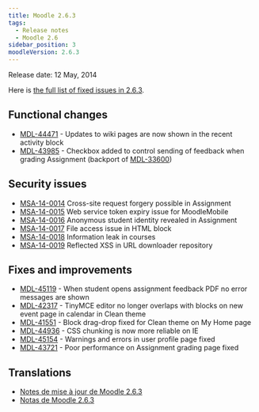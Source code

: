 ```yaml
---
title: Moodle 2.6.3
tags:
  - Release notes
  - Moodle 2.6
sidebar_position: 3
moodleVersion: 2.6.3
---
```

Release date: 12 May, 2014

Here is [the full list of fixed issues in 2.6.3](https://tracker.moodle.org/secure/IssueNavigator!executeAdvanced.jspa?jqlQuery=project+%3D+mdl+AND+resolution+%3D+fixed+AND+fixVersion+in+%28%222.6.3%22%29+ORDER+BY+priority+DESC&runQuery=true&clear=true).

## Functional changes

- [MDL-44471](https://tracker.moodle.org/browse/MDL-44471) - Updates to wiki pages are now shown in the recent activity block
- [MDL-43985](https://tracker.moodle.org/browse/MDL-43985) - Checkbox added to control sending of feedback when grading Assignment (backport of [MDL-33600](https://tracker.moodle.org/browse/MDL-33600))

## Security issues

- [MSA-14-0014](https://moodle.org/mod/forum/discuss.php?d=260361) Cross-site request forgery possible in Assignment
- [MSA-14-0015](https://moodle.org/mod/forum/discuss.php?d=260362) Web service token expiry issue for MoodleMobile
- [MSA-14-0016](https://moodle.org/mod/forum/discuss.php?d=260363) Anonymous student identity revealed in Assignment
- [MSA-14-0017](https://moodle.org/mod/forum/discuss.php?d=260364) File access issue in HTML block
- [MSA-14-0018](https://moodle.org/mod/forum/discuss.php?d=260365) Information leak in courses
- [MSA-14-0019](https://moodle.org/mod/forum/discuss.php?d=260366) Reflected XSS in URL downloader repository

## Fixes and improvements

- [MDL-45119](https://tracker.moodle.org/browse/MDL-45119) - When student opens assignment feedback PDF no error messages are shown
- [MDL-42317](https://tracker.moodle.org/browse/MDL-42317) - TinyMCE editor no longer overlaps with blocks on new event page in calendar in Clean theme
- [MDL-41551](https://tracker.moodle.org/browse/MDL-41551) - Block drag-drop fixed for Clean theme on My Home page
- [MDL-44936](https://tracker.moodle.org/browse/MDL-44936) - CSS chunking is now more reliable on IE
- [MDL-45154](https://tracker.moodle.org/browse/MDL-45154) - Warnings and errors in user profile page fixed
- [MDL-43721](https://tracker.moodle.org/browse/MDL-43721) - Poor performance on Assignment grading page fixed

## Translations

- [Notes de mise à jour de Moodle 2.6.3](https://docs.moodle.org/fr/Notes_de_mise_à_jour_de_Moodle_2.6.3)
- [Notas de Moodle 2.6.3](https://docs.moodle.org/es/Notas_de_Moodle_2.6.3)

